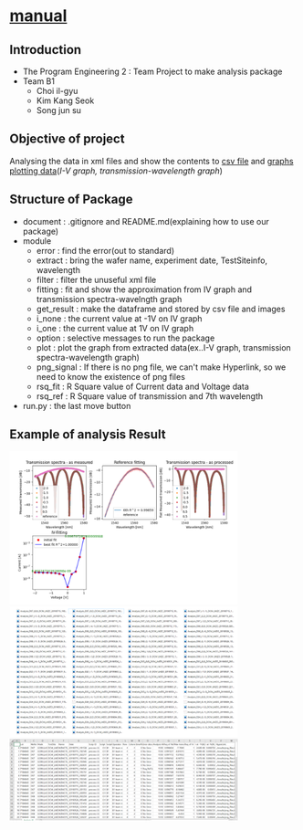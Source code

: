 # <u>manual</u>

## __Introduction__

+ The Program Engineering 2 : Team Project to make analysis package
+ Team B1
    * Choi il-gyu
    * Kim Kang Seok
    * Song jun su

## Objective of project

Analysing the data in xml files and show the contents to <u>csv file</u> and <u>graphs plotting data</u>(_I-V graph, transmission-wavelength graph_)

## Structure of Package

+ document : .gitignore and README.md(explaining how to use our package)
+ module 
    - error : find the error(out to standard)
    - extract : bring the wafer name, experiment date, TestSiteinfo, wavelength
    - filter : filter the unuseful xml file
    - fitting : fit and show the approximation from IV graph and transmission spectra-wavelngth graph
    - get_result : make the dataframe and stored by csv file and images
    - i_none : the current value at -1V on IV graph
    - i_one : the current value at 1V on IV graph
    - option : selective messages to run the package
    - plot : plot the graph from extracted data(ex..I-V graph, transmission spectra-wavelength graph)
    - png_signal : If there is no png file, we can't make Hyperlink, so we need to know the existence of png files
    - rsq_fit : R Square value of Current data and Voltage data
    - rsq_ref : R Square value of transmission and 7th wavelength
+ run.py : the last move button

## Example of analysis Result
<img src="./document/B1_1.png" width="400">
<img src="./document/B1_2.png" width="400">
<img src="./document/B1_3.png" width="400">
